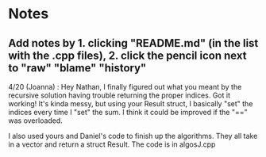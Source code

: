 # Notes
Add notes by 1. clicking "README.md" (in the list with the .cpp files), 2. click the pencil icon next to "raw" "blame" "history"
------

4/20 (Joanna) : Hey Nathan, I finally figured out what you meant by the recursive solution having trouble returning the proper indices. 
Got it working! It's kinda messy, but using your Result struct, I basically "set" the indices every time I "set" the sum. I think it
could be improved if the "==" was overloaded.

I also used yours and Daniel's code to finish up the algorithms. They all take in a vector and return a struct Result. The code
is in algosJ.cpp

